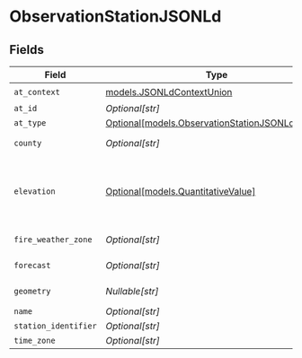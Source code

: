 # ObservationStationJSONLd


## Fields

| Field                                                                                                                                                                                  | Type                                                                                                                                                                                   | Required                                                                                                                                                                               | Description                                                                                                                                                                            |
| -------------------------------------------------------------------------------------------------------------------------------------------------------------------------------------- | -------------------------------------------------------------------------------------------------------------------------------------------------------------------------------------- | -------------------------------------------------------------------------------------------------------------------------------------------------------------------------------------- | -------------------------------------------------------------------------------------------------------------------------------------------------------------------------------------- |
| `at_context`                                                                                                                                                                           | [models.JSONLdContextUnion](../models/jsonldcontextunion.md)                                                                                                                           | :heavy_check_mark:                                                                                                                                                                     | N/A                                                                                                                                                                                    |
| `at_id`                                                                                                                                                                                | *Optional[str]*                                                                                                                                                                        | :heavy_minus_sign:                                                                                                                                                                     | N/A                                                                                                                                                                                    |
| `at_type`                                                                                                                                                                              | [Optional[models.ObservationStationJSONLdAtType]](../models/observationstationjsonldattype.md)                                                                                         | :heavy_minus_sign:                                                                                                                                                                     | N/A                                                                                                                                                                                    |
| `county`                                                                                                                                                                               | *Optional[str]*                                                                                                                                                                        | :heavy_minus_sign:                                                                                                                                                                     | A link to the NWS county zone containing this station.                                                                                                                                 |
| `elevation`                                                                                                                                                                            | [Optional[models.QuantitativeValue]](../models/quantitativevalue.md)                                                                                                                   | :heavy_minus_sign:                                                                                                                                                                     | A structured value representing a measurement and its unit of measure. This object is a slighly modified version of the schema.org definition at https://schema.org/QuantitativeValue<br/> |
| `fire_weather_zone`                                                                                                                                                                    | *Optional[str]*                                                                                                                                                                        | :heavy_minus_sign:                                                                                                                                                                     | A link to the NWS fire weather forecast zone containing this station.                                                                                                                  |
| `forecast`                                                                                                                                                                             | *Optional[str]*                                                                                                                                                                        | :heavy_minus_sign:                                                                                                                                                                     | A link to the NWS public forecast zone containing this station.                                                                                                                        |
| `geometry`                                                                                                                                                                             | *Nullable[str]*                                                                                                                                                                        | :heavy_check_mark:                                                                                                                                                                     | A geometry represented in Well-Known Text (WKT) format.                                                                                                                                |
| `name`                                                                                                                                                                                 | *Optional[str]*                                                                                                                                                                        | :heavy_minus_sign:                                                                                                                                                                     | N/A                                                                                                                                                                                    |
| `station_identifier`                                                                                                                                                                   | *Optional[str]*                                                                                                                                                                        | :heavy_minus_sign:                                                                                                                                                                     | N/A                                                                                                                                                                                    |
| `time_zone`                                                                                                                                                                            | *Optional[str]*                                                                                                                                                                        | :heavy_minus_sign:                                                                                                                                                                     | N/A                                                                                                                                                                                    |